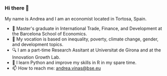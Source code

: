 ### Hi there 👋

My name is Andrea and I am an economist located in Tortosa, Spain.

- 🏫 Master's graduate in International Trade, Finance, and Development at the Barcelona School of Economics.
- 🔭 My vocation is based on inequality, poverty, climate change, gender, and development topics.
- 🔍 I am a part-time Research Assitant at Universitat de Girona and at the Innovation Growth Lab. 
- 🌱 I learn Python and improve my skills in R in my spare time.
- 📫 How to reach me: andrea.vinas@bse.eu
